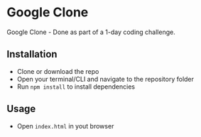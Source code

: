 # Google Clone
Google Clone - Done as part of a 1-day coding challenge.

## Installation

- Clone or download the repo
- Open your terminal/CLI and navigate to the repository folder
- Run `npm install` to install dependencies

## Usage

- Open `index.html` in yout browser
